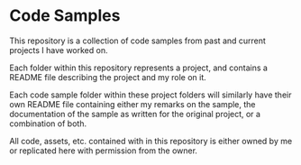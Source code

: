 ﻿# Code Samples

This repository is a collection of code samples from past and current projects I have worked on. 

Each folder within this repository represents a project, and contains a README file describing the project and my role on it. 

Each code sample folder within these project folders will similarly have their own README file containing either my remarks on the sample, the documentation of the sample as written for the original project, or a combination of both.

All code, assets, etc. contained with in this repository is either owned by me or replicated here with permission from the owner.